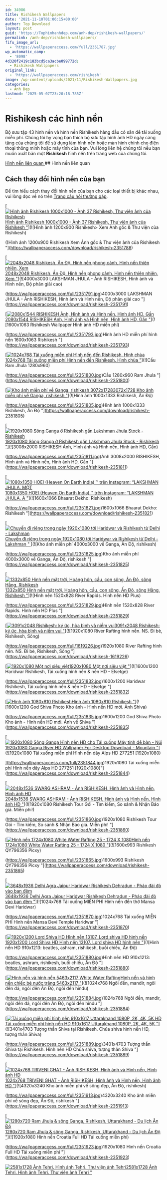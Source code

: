 ```yaml
---
id: 34986
title: Rishikesh Wallpapers
date: '2021-11-10T01:06:15+00:00'
author: Top Download
layout: post
guid: 'https://Tophinhanhdep.com/anh-dep/rishikesh-wallpapers/'
permalink: /anh-dep/rishikesh-wallpapers/
fifu_image_url:
  - 'https://wallpaperaccess.com/full/2351787.jpg'
wp_automatic_camp:
  - '8098'
4d320f2419c183bcd5ca3acbe099772d:
  - Rishikesh Wallpapers
original_link:
  - 'https://wallpaperaccess.com/rishikesh'
image: /wp-content/uploads/2021/11/Rishikesh-Wallpapers.jpg
categories:
  - Ảnh Đẹp
lastmod: '2025-05-07T23:20:18.785Z'
---
```

# Rishikesh các hình nền

Bộ sưu tập 43 hình nền và hình nền Rishikesh hàng đầu có sẵn để tải xuống miễn phí. Chúng tôi hy vọng bạn thích bộ sưu tập hình ảnh HD ngày càng tăng của chúng tôi để sử dụng làm hình nền hoặc màn hình chính cho điện thoại thông minh hoặc máy tính của bạn. Vui lòng liên hệ chúng tôi nếu bạn muốn xuất bản một **Rishikesh** hình nền trên trang web của chúng tôi.

[Hình nền liên quan ](#related) ## Hình nền liên quan

## Cách thay đổi hình nền của bạn

Để tìm hiểu cách thay đổi hình nền của bạn cho các loại thiết bị khác nhau, vui lòng đọc về nó trên [Trang câu hỏi thường gặp](https://tophinhanhdep.com/faq/).

  
[[![Hình ảnh Rishikesh 1000x1000 - Ảnh 37 Rishikesh, Thư viện ảnh của Rishikesh](https://wallpaperaccess.com/full/2351787.jpg)Hình ảnh Rishikesh 1000x1000 - Ảnh 37 Rishikesh, Thư viện ảnh của Rishikesh "](https://wallpaperaccess.com/download/rishikesh-2351787)](![Hình ảnh 1200x900 Rishikesh> Xem Ảnh gốc & Thư viện của Rishikesh)

()Hình ảnh 1200x900 Rishikesh Xem Ảnh gốc &amp; Thư viện ảnh của Rishikesh "](https://wallpaperaccess.com/download/rishikesh-2351788)

[[![2048x2048 Rishikesh, Ấn Độ.  Hình nền phong cảnh, Hình nền thiên nhiên, Xem](https://wallpaperaccess.com/full/2351789.jpg)2048x2048 Rishikesh, Ấn Độ. Hình nền phong cảnh, Hình nền thiên nhiên, Xem "](https://wallpaperaccess.com/download/rishikesh-2351789)](![4000x3000 LAKSHMAN JHULA - Ảnh RISHIKESH, Hình ảnh và Hình nền, Độ phân giải cao)

(https://wallpaperaccess.com/full/2351791.jpg)4000x3000 LAKSHMAN JHULA - Ảnh RISHIKESH, Hình ảnh và Hình nền, Độ phân giải cao "](https://wallpaperaccess.com/download/rishikesh-2351791)

[[![2080x1544 RISHIKESH Ảnh, Hình ảnh và Hình nền, Hình ảnh HD, Gần](https://wallpaperaccess.com/full/2351792.jpg)2080x1544 RISHIKESH Ảnh, Hình ảnh và Hình nền, Hình ảnh HD, Gần "](https://wallpaperaccess.com/download/rishikesh-2351792)](![1600x1063 Rishikesh Wallpaper Hình ảnh HD miễn phí)

(https://wallpaperaccess.com/full/2351793.jpg)Hình ảnh HD miễn phí hình nền 1600x1063 Rishikesh "](https://wallpaperaccess.com/download/rishikesh-2351793)

[[![1024x768 Tải xuống miễn phí Hình nền đền Rishikesh.  Hình chùa](https://wallpaperaccess.com/full/2351798.jpg)1024x768 Tải xuống miễn phí Hình nền đền Rishikesh. Hình chùa "](https://wallpaperaccess.com/download/rishikesh-2351798)](![Cầu Ram Jhula 1280x960)

(https://wallpaperaccess.com/full/2351800.jpg)Cầu 1280x960 Ram Jhula "](https://wallpaperaccess.com/download/rishikesh-2351800)

[[![Kho ảnh miễn phí về Ganga, rishikesh 3072x1728](https://wallpaperaccess.com/full/2351803.jpg)3072x1728 Kho ảnh miễn phí về Ganga, rishikesh "](https://wallpaperaccess.com/download/rishikesh-2351803)](![Hình ảnh 1000x1333 Rishikesh, Ấn Độ)

(https://wallpaperaccess.com/full/2351805.jpg)Hình ảnh 1000x1333 Rishikesh, Ấn Độ "](https://wallpaperaccess.com/download/rishikesh-2351805)

[[![1920x1080 Sông Ganga ở Rishikesh gần Lakshman Jhula Stock - Rishikesh](https://wallpaperaccess.com/full/2351806.png)1920x1080 Sông Ganga ở Rishikesh gần Lakshman Jhula Stock - Rishikesh "](https://wallpaperaccess.com/download/rishikesh-2351806)](![3008x2000 RISHIKESH Ảnh, Hình ảnh và Hình nền, Hình ảnh HD, Gần)

(https://wallpaperaccess.com/full/2351811.jpg)Ảnh 3008x2000 RISHIKESH, Hình ảnh và Hình nền, Hình ảnh HD, Gần "](https://wallpaperaccess.com/download/rishikesh-2351811)

[[![1080x1350 HOEI (Heaven On Earth India) ™ trên Instagram: “LAKSHMAN JHULA.  MỘT](https://wallpaperaccess.com/full/2351818.jpg)1080x1350 HOEI (Heaven On Earth India) ™ trên Instagram: “LAKSHMAN JHULA. A "](https://wallpaperaccess.com/download/rishikesh-2351818)](![1600x1066 Bhaarat Dekho: Rishikesh)

(https://wallpaperaccess.com/full/2351821.jpg)1600x1066 Bhaarat Dekho: Rishikesh "](https://wallpaperaccess.com/download/rishikesh-2351821)

[[![Chuyến đi riêng trong ngày 1920x1080 tới Haridwar và Rishikesh từ Delhi - Lakshman](https://wallpaperaccess.com/full/2351824.jpg)Chuyến đi riêng trong ngày 1920x1080 tới Haridwar và Rishikesh từ Delhi - Lakshman " ](https://wallpaperaccess.com/download/rishikesh-2351824)](![Kho ảnh miễn phí 4000x3000 về Ganga, Ấn Độ, rishikesh)

(https://wallpaperaccess.com/full/2351825.jpg)Kho ảnh miễn phí 4000x3000 về Ganga, Ấn Độ, rishikesh "](https://wallpaperaccess.com/download/rishikesh-2351825)

[[![1332x850 Hình nền mặt trời, Hoàng hôn, cầu, con sông, Ấn Độ, sông Hằng, Rishikesh](https://wallpaperaccess.com/full/2351827.jpg)1332x850 Hình nền mặt trời, Hoàng hôn, cầu, con sông, Ấn Độ, sông Hằng, Rishikesh "](https://wallpaperaccess.com/download/rishikesh-2351827)](![Hình nền 1520x828 River Rapids.  Hình nền HD Plus)

(https://wallpaperaccess.com/full/2351829.jpg)Hình nền 1520x828 River Rapids. Hình nền HD Plus "](https://wallpaperaccess.com/download/rishikesh-2351829)

[[![3091x2048 Rishikesh: ký ức, hòa bình và niềm vui](https://wallpaperaccess.com/full/2351830.jpg)3091x2048 Rishikesh: ký ức, hòa bình và niềm vui "](https://wallpaperaccess.com/download/rishikesh-2351830)](![1920x1080 River Rafting hình nền.  NS.  Đi bè, Rishikesh, Sông)

(https://wallpaperaccess.com/full/1619226.jpg)1920x1080 River Rafting hình nền. NS. Đi bè, Rishikesh, Sông "](https://wallpaperaccess.com/download/rishikesh-1619226)

[[![1920x1080 Một nơi siêu việt](https://wallpaperaccess.com/full/2351831.jpg)1920x1080 Một nơi siêu việt "](https://wallpaperaccess.com/download/rishikesh-2351831)](![1600x1200 Haridwar Rishikesh, Tải xuống hình nền & nền HD - Elsetge)

(https://wallpaperaccess.com/full/2351832.jpg)1600x1200 Haridwar Rishikesh, Tải xuống hình nền &amp; nền HD - Elsetge "](https://wallpaperaccess.com/download/rishikesh-2351832)

[[![Hình ảnh 1080x810 Rishikesh](https://wallpaperaccess.com/full/2351833.jpg)Hình ảnh 1080x810 Rishikesh "](https://wallpaperaccess.com/download/rishikesh-2351833)](![1600x1200 God Shiva Photo Kho ảnh - Hình nền HD mới.  Ảnh Shiva)

(https://wallpaperaccess.com/full/2351835.jpg)1600x1200 God Shiva Photo Kho ảnh - Hình nền HD mới. Ảnh về Shiva "](https://wallpaperaccess.com/download/rishikesh-2351835)

[[![1920x1080 Sông Ganga Hình nền HD cho Tải xuống Máy tính để bàn - Núi](https://wallpaperaccess.com/full/2351841.jpg)1920x1080 Ganga River HD Wallpaper For Desktop Download - Mountain "](https://wallpaperaccess.com/download/rishikesh-2351841)](![1920x1080 Tải xuống miễn phí Hình nền dãy Alps HD 277251 [1920x1080)

](https://wallpaperaccess.com/full/2351844.jpg)1920x1080 Tải xuống miễn phí Hình nền dãy Alps HD 277251 \[1920x1080\]"](https://wallpaperaccess.com/download/rishikesh-2351844)

[[![2048x1536 SWARG ASHRAM - Ảnh RISHIKESH, Hình ảnh và Hình nền, Hình ảnh HD](https://wallpaperaccess.com/full/2351852.jpg)2048x1536 SWARG ASHRAM - Ảnh RISHIKESH, Hình ảnh và Hình nền, Hình ảnh HD "](https://wallpaperaccess.com/download/rishikesh-2351852)](![1920x1080 Rishikesh Tour Gói - Tìm kiếm, So sánh & Nhận Báo giá.  Miễn phí!)

(https://wallpaperaccess.com/full/2351860.jpg)1920x1080 Rishikesh Tour Gói - Tìm kiếm, So sánh &amp; Nhận Báo giá. Miễn phí! "](https://wallpaperaccess.com/download/rishikesh-2351860)

[[![Hình nền 1724x1080 White Water Rafting 25 - 1724 X 1080](https://wallpaperaccess.com/full/1619221.jpg)Hình nền 1724x1080 White Water Rafting 25 - 1724 X 1080 "](https://wallpaperaccess.com/download/rishikesh-1619221)](![1600x993 Rishikesh QY796356 Picxy)

(https://wallpaperaccess.com/full/2351865.jpg)1600x993 Rishikesh QY796356 Picxy "](https://wallpaperaccess.com/download/rishikesh-2351865)

[[![3648x1936 Delhi Agra Jaipur Haridwar Rishikesh Dehradun - Pháo đài đỏ vào ban đêm](https://wallpaperaccess.com/full/2351869.jpg)3648x1936 Delhi Agra Jaipur Haridwar Rishikesh Dehradun - Pháo đài đỏ vào ban đêm "](https://wallpaperaccess.com/download/rishikesh-2351869)](![1024x768 Tải xuống MIỄN PHÍ Hình nền đền thờ Mansa Devi Haridwar)

(https://wallpaperaccess.com/full/2351870.jpg)1024x768 Tải xuống MIỄN PHÍ Hình nền Mansa Devi Temple Haridwar "](https://wallpaperaccess.com/download/rishikesh-2351870)

[[![1920x1200 Lord Shiva HD Hình nền 13107. Lord shiva HD hình nền](https://wallpaperaccess.com/full/2351876.jpg)1920x1200 Lord Shiva HD Hình nền 13107. Lord shiva HD hình nền "](https://wallpaperaccess.com/download/rishikesh-2351876)](![Hình nền HD 910x1213: beatles, ashram, rishikesh, buổi chiều, Ấn Độ)

(https://wallpaperaccess.com/full/2351880.jpg)Hình nền HD 910x1213: beatles, ashram, rishikesh, buổi chiều, Ấn Độ "](https://wallpaperaccess.com/download/rishikesh-2351880)

[[![Hình nền và hình nền 5463x2117 White Water Rafting](https://wallpaperaccess.com/full/1619229.jpg)Hình nền và hình nền chiếc bè nước trắng 5463x2117 "](https://wallpaperaccess.com/download/rishikesh-1619229)](![1024x768 Ngôi đền, mandir, ngôi đền đá, ngôi đền Ấn Độ, ngôi đền hindu)

(https://wallpaperaccess.com/full/2351884.jpg)1024x768 Ngôi đền, mandir, ngôi đền đá, ngôi đền Ấn Độ, ngôi đền hindu "](https://wallpaperaccess.com/download/rishikesh-2351884)

[[![Tải xuống miễn phí hình nền 910x1617 Uttarakhand 1080P, 2K, 4K, 5K HD](https://wallpaperaccess.com/full/2351885.jpg)Tải xuống miễn phí hình nền HD 910x1617 Uttarakhand 1080P, 2K, 4K, 5K "](https://wallpaperaccess.com/download/rishikesh-2351885)](![3401x4703 Tượng thần Shiva tại Rishikesh.  Chúa shiva hình nền HD, tượng thần Shiva)

(https://wallpaperaccess.com/full/2351889.jpg)3401x4703 Tượng thần Shiva tại Rishikesh. Hình nền HD Chúa shiva, tượng thần Shiva "](https://wallpaperaccess.com/download/rishikesh-2351889)

[[![1024x768 TRIVENI GHAT - Ảnh RISHIKESH, Hình ảnh và Hình nền, Hình ảnh HD](https://wallpaperaccess.com/full/2351896.jpg)1024x768 TRIVENI GHAT - Ảnh RISHIKESH, Hình ảnh và Hình nền, Hình ảnh HD "](https://wallpaperaccess.com/download/rishikesh-2351896)](![4320x3240 Kho ảnh miễn phí về sông đẹp, Ấn Độ, rishikesh)

(https://wallpaperaccess.com/full/2351913.jpg)4320x3240 Kho ảnh miễn phí về sông đẹp, Ấn Độ, rishikesh "](https://wallpaperaccess.com/download/rishikesh-2351913)

[[![1280x720 Ram Jhula & sông Ganga, Rishikesh, Uttarakhand - Du lịch Ấn Độ](https://wallpaperaccess.com/full/2351922.jpg)1280x720 Ram Jhula &amp; sông Ganga, Rishikesh, Uttarakhand - Du lịch Ấn Độ "](https://wallpaperaccess.com/download/rishikesh-2351922)](![1920x1080 Hình nền Croatia Full HD Tải xuống miễn phí)

(https://wallpaperaccess.com/full/2351923.jpg)1920x1080 Hình nền Croatia Full HD Tải xuống miễn phí "](https://wallpaperaccess.com/download/rishikesh-2351923)

[![2581x1728 Ảnh Tehri.  Hình ảnh Tehri.  Thư viện ảnh Tehri](https://wallpaperaccess.com/full/2351929.jpg)2581x1728 Ảnh Tehri. Hình ảnh Tehri. Thư viện ảnh Tehri "](https://wallpaperaccess.com/download/rishikesh-2351929)
